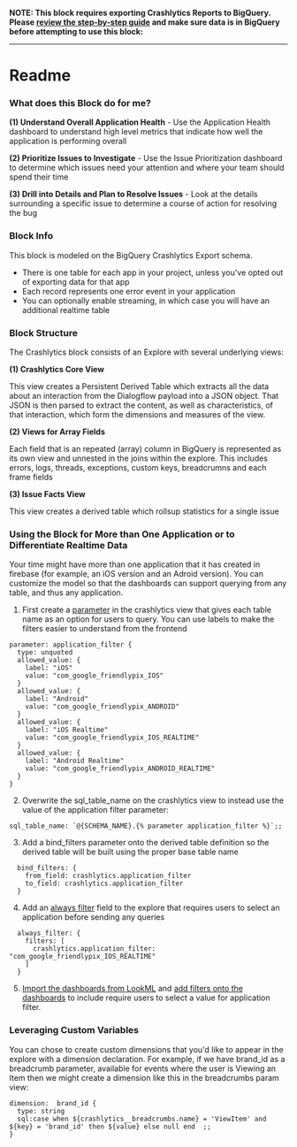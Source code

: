**NOTE: This block requires exporting Crashlytics Reports to BigQuery. Please [review the step-by-step guide](https://firebase.google.com/docs/crashlytics/bigquery-export) and make sure data is in BigQuery before attempting to use this block:**

___
# Readme

### What does this Block do for me?

**(1) Understand Overall Application Health** - Use the Application Health dashboard to understand high level metrics that indicate how well the application is performing overall

**(2) Prioritize Issues to Investigate** - Use the Issue Prioritization dashboard to determine which issues need your attention and where your team should spend their time

**(3) Drill into Details and Plan to Resolve Issues** - Look at the details surrounding a specific issue to determine a course of action for resolving the bug


### Block Info

This block is modeled on the BigQuery Crashlytics Export schema. 

- There is one table for each app in your project, unless you've opted out of exporting data for that app
- Each record represents one error event in your application 
- You can optionally enable streaming, in which case you will have an additional realtime table

### Block Structure

The Crashlytics block consists of an Explore with several underlying views:

**(1) Crashlytics Core View**

This view creates a Persistent Derived Table which extracts all the data about an interaction from the Dialogflow payload into a JSON object. That JSON is then parsed to extract the content, as well as characteristics, of that interaction, which form the dimensions and measures of the view.

**(2) Views for Array Fields**

Each field that is an repeated (array) column in BigQuery is represented as its own view and unnested in the joins within the explore. This includes errors, logs, threads, exceptions, custom keys, breadcrumns and each frame fields

**(3) Issue Facts View**

This view creates a derived table which rollsup statistics for a single issue


### Using the Block for More than One Application or to Differentiate Realtime Data

Your time might have more than one application that it has created in firebase (for example, an iOS version and an Adroid version). You can customize the model so that the dashboards can support querying from any table, and thus any application. 

1. First create a [parameter](https://docs.looker.com/reference/field-params/parameter) in the crashlytics view that gives each table name as an option for users to query. You can use labels to make the filters easier to understand from the frontend

```
parameter: application_filter {
  type: unquoted
  allowed_value: {
    label: "iOS"
    value: "com_google_friendlypix_IOS"
  }
  allowed_value: {
    label: "Android"
    value: "com_google_friendlypix_ANDROID"
  }
  allowed_value: {
    label: "iOS Realtime"
    value: "com_google_friendlypix_IOS_REALTIME"
  }
  allowed_value: {
    label: "Android Realtime"
    value: "com_google_friendlypix_ANDROID_REALTIME"
  }
}
```

2. Overwrite the sql_table_name on the crashlytics view to instead use the value of the application filter parameter:

```
sql_table_name: `@{SCHEMA_NAME}.{% parameter application_filter %}`;;
```

3. Add a bind_filters parameter onto the derived table definition so the derived table will be built using the proper base table name

```
  bind_filters: {
    from_field: crashlytics.application_filter
    to_field: crashlytics.application_filter
  }
```

4. Add an [always filter](https://docs.looker.com/reference/explore-params/always_filter) field to the explore that requires users to select an application before sending any queries

```
  always_filter: {
    filters: [
      crashlytics.application_filter: "com_google_friendlypix_IOS_REALTIME"
    ]
  }
```

5. [Import the dashboards from LookML](https://docs.looker.com/dashboards/lookml-to-user-dashboard) and [add filters onto the dashboards](https://docs.looker.com/dashboards/dashboard-beta-filters) to include require users to select a value for application filter.



### Leveraging Custom Variables

You can chose to create custom dimensions that you'd like to appear in the explore with a dimension declaration. For example, if we have brand_id as a breadcrumb parameter, available for events where the user is Viewing an Item then we might create a dimension like this in the breadcrumbs param view:

```
dimension:  brand_id {
  type: string
  sql:case when ${crashlytics__breadcrumbs.name} = 'ViewItem' and ${key} = 'brand_id' then ${value} else null end  ;;
}
```


